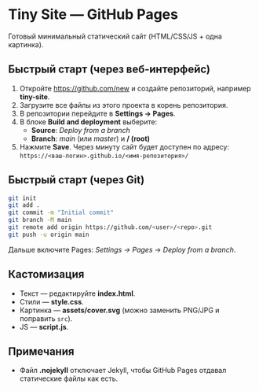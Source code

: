 # Tiny Site — GitHub Pages
Готовый минимальный статический сайт (HTML/CSS/JS + одна картинка).

## Быстрый старт (через веб-интерфейс)
1. Откройте https://github.com/new и создайте репозиторий, например **tiny-site**.
2. Загрузите все файлы из этого проекта в корень репозитория.
3. В репозитории перейдите в **Settings → Pages**.
4. В блоке **Build and deployment** выберите:
   - **Source**: *Deploy from a branch*
   - **Branch**: *main* (или *master*) и **/ (root)**
5. Нажмите **Save**. Через минуту сайт будет доступен по адресу:
   `https://<ваш-логин>.github.io/<имя-репозитория>/`

## Быстрый старт (через Git)
```bash
git init
git add .
git commit -m "Initial commit"
git branch -M main
git remote add origin https://github.com/<user>/<repo>.git
git push -u origin main
```
Дальше включите Pages: *Settings → Pages* → *Deploy from a branch*.

## Кастомизация
- Текст — редактируйте **index.html**.
- Стили — **style.css**.
- Картинка — **assets/cover.svg** (можно заменить PNG/JPG и поправить `src`).
- JS — **script.js**.

## Примечания
- Файл **.nojekyll** отключает Jekyll, чтобы GitHub Pages отдавал статические файлы как есть.
